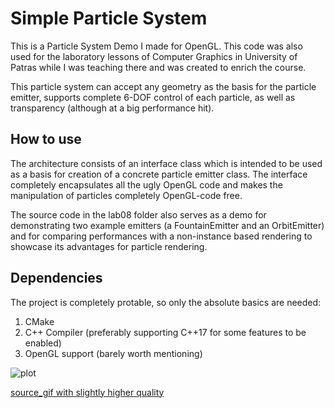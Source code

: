 # Simple Particle System
This is a Particle System Demo I made for OpenGL. This code was also used for the laboratory lessons of Computer Graphics in University of Patras while I was teaching there and was created to enrich the course.

This particle system can accept any geometry as the basis for the particle emitter, supports complete 6-DOF control of each particle, as well as transparency (although at a big performance hit).

## How to use

The architecture consists of an interface class which is intended to be used as a basis for creation of a concrete particle emitter class. The interface completely encapsulates all the ugly OpenGL code and makes the manipulation of particles completely OpenGL-code free. 

The source code in the lab08 folder also serves as a demo for demonstrating two example emitters (a FountainEmitter and an OrbitEmitter) and for comparing performances with a non-instance based rendering to showcase its advantages for particle rendering.

## Dependencies
The project is completely protable, so only the absolute basics are needed:
1. CMake
2. C++ Compiler (preferably supporting C++17 for some features to be enabled)
3. OpenGL support (barely worth mentioning)

![plot](https://media.giphy.com/media/cjZIzDNstBUcD9mxpc/giphy-downsized.gif)


[source_gif with slightly higher quality](https://media.giphy.com/media/cjZIzDNstBUcD9mxpc/giphy.gif)
